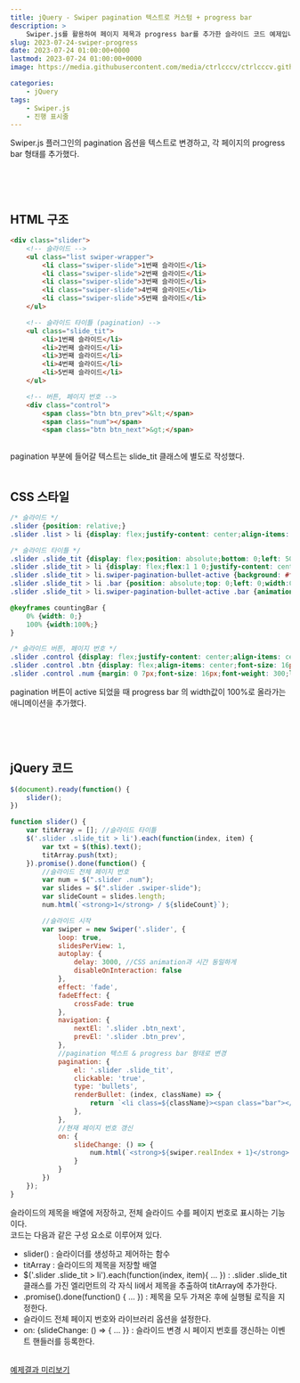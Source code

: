 ```yaml
---
title: jQuery - Swiper pagination 텍스트로 커스텀 + progress bar
description: >  
    Swiper.js를 활용하여 페이지 제목과 progress bar를 추가한 슬라이드 코드 예제입니다.
slug: 2023-07-24-swiper-progress
date: 2023-07-24 01:00:00+0000
lastmod: 2023-07-24 01:00:00+0000
image: https://media.githubusercontent.com/media/ctrlcccv/ctrlcccv.github.io/master/assets/img/post/swiper-progress.webp

categories:
    - jQuery
tags:
    - Swiper.js
    - 진행 표시줄
---
```

Swiper.js 플러그인의 pagination 옵션을 텍스트로 변경하고, 각 페이지의 progress bar 형태를 추가했다.  

<br>

<ins class="adsbygoogle"
     style="display:block; text-align:center;"
     data-ad-layout="in-article"
     data-ad-format="fluid"
     data-ad-client="ca-pub-8535540836842352"
     data-ad-slot="2974559225"></ins>
<script>
     (adsbygoogle = window.adsbygoogle || []).push({});
</script>


<br>

## HTML 구조
```html
<div class="slider">
    <!-- 슬라이드 -->
    <ul class="list swiper-wrapper">
        <li class="swiper-slide">1번째 슬라이드</li>
        <li class="swiper-slide">2번째 슬라이드</li>
        <li class="swiper-slide">3번째 슬라이드</li>
        <li class="swiper-slide">4번째 슬라이드</li>
        <li class="swiper-slide">5번째 슬라이드</li>
    </ul>

    <!-- 슬라이드 타이틀 (pagination) -->
    <ul class="slide_tit">
        <li>1번째 슬라이드</li>
        <li>2번째 슬라이드</li>
        <li>3번째 슬라이드</li>
        <li>4번째 슬라이드</li>
        <li>5번째 슬라이드</li>
    </ul>

    <!-- 버튼, 페이지 번호 -->
    <div class="control">
        <span class="btn btn_prev">&lt;</span>
        <span class="num"></span>
        <span class="btn btn_next">&gt;</span>
    

```
pagination 부분에 들어갈 텍스트는 slide_tit 클래스에 별도로 작성했다.  
<br>

## CSS 스타일
```css
/* 슬라이드 */
.slider {position: relative;}
.slider .list > li {display: flex;justify-content: center;align-items: center;width: 100%;height: 400px;background: #a6e6ff;font-size: 24px;font-weight: 500;}

/* 슬라이드 타이틀 */
.slider .slide_tit {display: flex;position: absolute;bottom: 0;left: 50%;max-width: 1180px;z-index: 100;transform: translate(-50%,0);}
.slider .slide_tit > li {display: flex;flex:1 1 0;justify-content: center;align-items: center;position: relative;width: auto;height: 40px;margin: 0!important;margin: 0;padding: 0 10px;background: rgba(0,0,0,0.3);border-radius:0;font-size: 16px;letter-spacing:-0.025em;color: rgb(255, 255, 255);opacity: 1;}
.slider .slide_tit > li.swiper-pagination-bullet-active {background: #fff;color: #000000;}
.slider .slide_tit > li .bar {position: absolute;top: 0;left: 0;width:0;height: 2px;background: #000000;}
.slider .slide_tit > li.swiper-pagination-bullet-active .bar {animation-name: countingBar;animation-duration: 3s;animation-timing-function: linear;animation-fill-mode:forwards;}

@keyframes countingBar {
    0% {width: 0;}
    100% {width:100%;}
}

/* 슬라이드 버튼, 페이지 번호 */
.slider .control {display: flex;justify-content: center;align-items: center; position: absolute;bottom: 100px;left:50%; width: 120px; height: 30px;margin-left: 470px; background-color: rgb(0, 0, 0, 0.3);border-radius:15px;z-index: 100;}
.slider .control .btn {display: flex;align-items: center;font-size: 16px;font-weight: 400;letter-spacing:-0.025em;color: #fff;cursor: pointer;}
.slider .control .num {margin: 0 7px;font-size: 16px;font-weight: 300;letter-spacing:-0.025em;color: #fff;}
```
pagination 버튼이 active 되었을 때 progress bar 의 width값이 100%로 올라가는 애니메이션을 추가했다.  

<br>

<ins class="adsbygoogle"
     style="display:block; text-align:center;"
     data-ad-layout="in-article"
     data-ad-format="fluid"
     data-ad-client="ca-pub-8535540836842352"
     data-ad-slot="2974559225"></ins>
<script>
     (adsbygoogle = window.adsbygoogle || []).push({});
</script>


<br>

## jQuery 코드
```js
$(document).ready(function() {
    slider();
})

function slider() {
    var titArray = []; //슬라이드 타이틀
    $('.slider .slide_tit > li').each(function(index, item) {
        var txt = $(this).text();
        titArray.push(txt);
    }).promise().done(function() {
        //슬라이드 전체 페이지 번호
        var num = $(".slider .num");
        var slides = $(".slider .swiper-slide");
        var slideCount = slides.length;
        num.html(`<strong>1</strong> / ${slideCount}`);

        //슬라이드 시작
        var swiper = new Swiper('.slider', {
            loop: true,
            slidesPerView: 1,
            autoplay: {
                delay: 3000, //CSS animation과 시간 동일하게
                disableOnInteraction: false
            },
            effect: 'fade',
            fadeEffect: {
                crossFade: true
            },
            navigation: {
                nextEl: '.slider .btn_next',
                prevEl: '.slider .btn_prev',
            },
            //pagination 텍스트 & progress bar 형태로 변경
            pagination: {
                el: '.slider .slide_tit',
                clickable: 'true',
                type: 'bullets',
                renderBullet: (index, className) => {
                    return `<li class=${className}><span class="bar"></span><span class="txt">${titArray[index]}</span></li>`;
                },
            },
            //현재 페이지 번호 갱신
            on: {
                slideChange: () => {
                    num.html(`<strong>${swiper.realIndex + 1}</strong> / ${slideCount}`);
                }
            }
        })
    });
}
```

슬라이드의 제목을 배열에 저장하고, 전체 슬라이드 수를 페이지 번호로 표시하는 기능이다.  
코드는 다음과 같은 구성 요소로 이루어져 있다.  

* slider() : 슬라이더를 생성하고 제어하는 함수  
* titArray : 슬라이드의 제목을 저장할 배열  
* $('.slider .slide_tit > li').each(function(index, item){ ... }) : .slider .slide_tit 클래스를 가진 엘리먼트의 각 자식 li에서 제목을 추출하여 titArray에 추가한다.  
* .promise().done(function() { ... }) : 제목을 모두 가져온 후에 실행될 로직을 지정한다.  
* 슬라이드 전체 페이지 번호와 라이브러리 옵션을 설정한다.
* on: {slideChange: () => { ... }} : 슬라이드 변경 시 페이지 번호를 갱신하는 이벤트 핸들러를 등록한다.  
<br>

<div class="btn_wrap">
    <a target="_blank" href="https://ctrlcccv.github.io/ctrlcccv-demo/2023-07-24-swiper-progress/">예제결과 미리보기</a>
</div>


